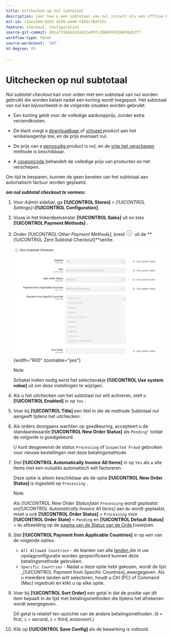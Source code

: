 ```yaml
---
title: Uitchecken op nul subtotaal
description: Leer hoe u een subtotaal van nul instelt als een offline betalingsmethode in uw winkel.
exl-id: c14ce289-8292-41d9-a448-f493c784f35c
feature: Checkout, Configuration
source-git-commit: 8b5af316ab1d2e632ed5fc2066974326830ab3f7
workflow-type: tm+mt
source-wordcount: '347'
ht-degree: 0%

---
```


# Uitchecken op nul subtotaal

_Nul subtotal checkout_ kan voor orden met een subtotaal van nul worden gebruikt die worden belast nadat een korting wordt toegepast. Het subtotaal van nul kan bijvoorbeeld in de volgende situaties worden gebruikt:

- Een korting geldt voor de volledige aankoopprijs, zonder extra verzendkosten.

- De klant voegt a [ downloadbaar ](../catalog/product-create-downloadable.md) of [ virtueel ](../catalog/product-create-virtual.md) product aan het winkelwagentje toe, en de prijs evenaart nul.

- De prijs van a [ eenvoudig ](../catalog/product-create-simple.md) product is nul, en de [ vrije het verschepen ](shipping-free.md) methode is beschikbaar.

- A [ couponcode ](../merchandising-promotions/price-rules-cart-coupon.md) behandelt de volledige prijs van producten en het verschepen.

Om tijd te besparen, kunnen de geen bevelen van het subtotaal aan automatisch factuur worden geplaatst.

**_om nul subtotal checkout te vormen:_**

1. Voor _Admin_ sidebar, ga **[!UICONTROL Stores]** > _[!UICONTROL Settings]_>**[!UICONTROL Configuration]**.

1. Vouw in het linkerdeelvenster **[!UICONTROL Sales]** uit en kies **[!UICONTROL Payment Methods]** .

1. Onder _[!UICONTROL Other Payment Methods]_, breid ![ de selecteur van de Uitbreiding ](../assets/icon-display-expand.png) uit de **[!UICONTROL Zero Subtotal Checkout]**sectie.

   ![ Nul SubtotalCheckout ](../configuration-reference/sales/assets/payment-methods-zero-subtotal-checkout.png){width="600" zoomable="yes"}

   >[!NOTE]
   >
   >Schakel indien nodig eerst het selectievakje **[!UICONTROL Use system value]** uit om deze instellingen te wijzigen.

1. Als u het uitchecken van het subtotaal nul wilt activeren, stelt u **[!UICONTROL Enabled]** in op `Yes` .

1. Voer bij **[!UICONTROL Title]** een titel in die de methode Subtotaal nul aangeeft tijdens het uitchecken.

1. Als orders doorgaans wachten op goedkeuring, accepteert u de standaardwaarde **[!UICONTROL New Order Status]** als `Pending"` totdat de volgorde is goedgekeurd.

   U kunt desgewenst de status `Processing` of `Suspected Fraud` gebruiken voor nieuwe bestellingen met deze betalingsmethode.

1. Stel **[!UICONTROL Automatically Invoice All Items]** in op `Yes` als u alle items met een nulsaldo automatisch wilt factureren.

   Deze optie is alleen beschikbaar als de optie **[!UICONTROL New Order Status]** is ingesteld op `Processing` .

   >[!NOTE]
   >
   >Als _[!UICONTROL New Order Status]_aan `Processing` wordt geplaatst en_[!UICONTROL Automatically Invoice All Items]_ aan `No` wordt geplaatst, moet u ook **[!UICONTROL Order Status]** = `Processing` voor **[!UICONTROL Order State]** = `Pending` en **[!UICONTROL Default Status]** = `No` afbeelding op de [ pagina van de Status van de Orde ](order-status.md#custom-order-status) toewijzen.

1. Stel **[!UICONTROL Payment from Applicable Countries]** in op een van de volgende opties:

   - `All Allowed Countries` - de klanten van alle [ landen ](../getting-started/store-details.md#country-options) die in uw opslagconfiguratie worden gespecificeerd kunnen deze betalingsmethode gebruiken.
   - `Specific Countries` - Nadat u deze optie hebt gekozen, wordt de lijst _[!UICONTROL Payment from Specific Countries]_weergegeven. Als u meerdere landen wilt selecteren, houdt u Ctrl (PC) of Command (Mac) ingedrukt en klikt u op elke optie.

1. Voer bij **[!UICONTROL Sort Order]** een getal in dat de positie van dit item bepaalt in de lijst met betalingsmethoden die tijdens het afrekenen wordt weergegeven.

   Dit getal is relatief ten opzichte van de andere betalingsmethoden. (`0` = first, `1` = second, `2` = third, enzovoort.)

1. Klik op **[!UICONTROL Save Config]** als de bewerking is voltooid.
